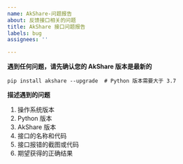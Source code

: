 ```yaml
---
name: AkShare-问题报告
about: 反馈接口相关的问题
title: AkShare 接口问题报告
labels: bug
assignees: ''

---
```


**遇到任何问题，请先确认您的 AkShare 版本是最新的**
```
pip install akshare --upgrade  # Python 版本需要大于 3.7
```

**描述遇到的问题**
1. 操作系统版本
2. Python 版本
3. AkShare 版本
4. 接口的名称和代码
5. 接口报错的截图或代码
6. 期望获得的正确结果
